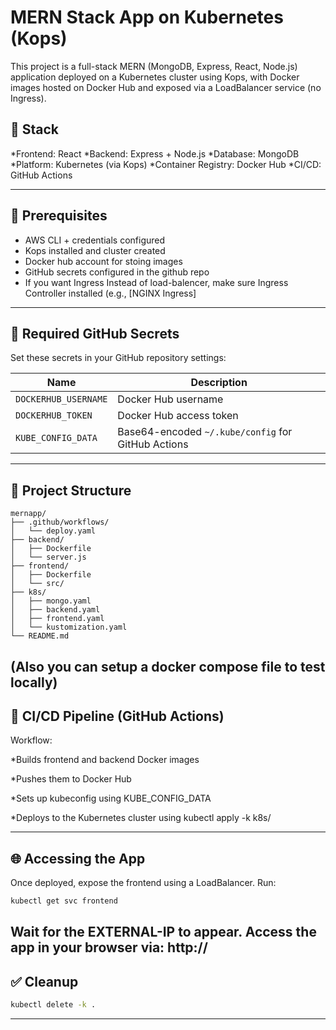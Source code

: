 # MERN Stack App on Kubernetes (Kops)

This project is a full-stack MERN (MongoDB, Express, React, Node.js) application deployed on a Kubernetes cluster using Kops, with Docker images hosted on Docker Hub and exposed via a LoadBalancer service (no Ingress).

## 🧱 Stack

*Frontend: React
*Backend: Express + Node.js 
*Database: MongoDB
*Platform: Kubernetes (via Kops)
*Container Registry: Docker Hub
*CI/CD: GitHub Actions

---

## 🔧 Prerequisites

* AWS CLI + credentials configured
* Kops installed and cluster created
* Docker hub account for stoing images
* GitHub secrets configured in the github repo
* If you want Ingress Instead of load-balencer, make sure Ingress Controller installed (e.g., [NGINX Ingress]

---


## 🔐 Required GitHub Secrets
Set these secrets in your GitHub repository settings:

| Name                 | Description                                                         |
| -------------------- | ------------------------------------------------------------------- |
| `DOCKERHUB_USERNAME` | Docker Hub username                                                 |
| `DOCKERHUB_TOKEN`    | Docker Hub access token
| `KUBE_CONFIG_DATA`   | Base64-encoded `~/.kube/config` for GitHub Actions                  |


---


## 📁 Project Structure

```
mernapp/
├── .github/workflows/  
│   └── deploy.yaml
├── backend/
│   ├── Dockerfile
│   └── server.js
├── frontend/
│   ├── Dockerfile
│   └── src/
├── k8s/
│   ├── mongo.yaml
│   ├── backend.yaml
│   ├── frontend.yaml
│   └── kustomization.yaml
└── README.md
```
(Also you can setup a docker compose file to test locally)
---

## 🚀 CI/CD Pipeline (GitHub Actions)

Workflow:

*Builds frontend and backend Docker images

*Pushes them to Docker Hub

*Sets up kubeconfig using KUBE_CONFIG_DATA

*Deploys to the Kubernetes cluster using kubectl apply -k k8s/


---


## 🌐 Accessing the App

Once deployed, expose the frontend using a LoadBalancer. Run:

```bash
kubectl get svc frontend

```
Wait for the EXTERNAL-IP to appear. Access the app in your browser via: http://<EXTERNAL-IP>
---

## ✅ Cleanup

```bash
kubectl delete -k .
```

---
